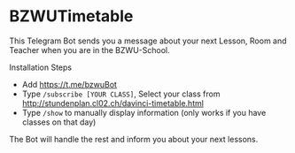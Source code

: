 # BZWUTimetable
This Telegram Bot sends you a message about your next Lesson, Room and Teacher when you are in the BZWU-School.

Installation Steps
- Add https://t.me/bzwuBot
- Type `/subscribe [YOUR CLASS]`, Select your class from http://stundenplan.cl02.ch/davinci-timetable.html
- Type `/show` to manually display information (only works if you have classes on that day)

The Bot will handle the rest and inform you about your next lessons.
